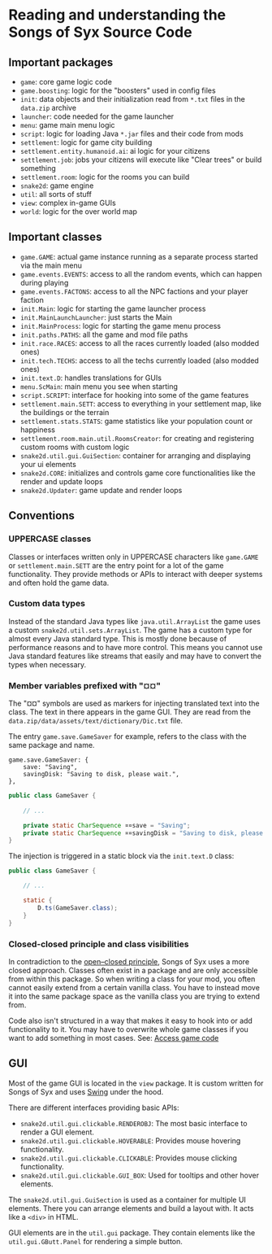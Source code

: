 # Reading and understanding the Songs of Syx Source Code

## Important packages

* `game`: core game logic code
* `game.boosting`: logic for the "boosters" used in config files
* `init`: data objects and their initialization read from `*.txt` files in the `data.zip` archive
* `launcher`: code needed for the game launcher
* `menu`: game main menu logic
* `script`: logic for loading Java `*.jar` files and their code from mods
* `settlement`: logic for game city building
* `settlement.entity.humanoid.ai`: ai logic for your citizens
* `settlement.job`: jobs your citizens will execute like "Clear trees" or build something
* `settlement.room`: logic for the rooms you can build
* `snake2d`: game engine
* `util`: all sorts of stuff
* `view`: complex in-game GUIs
* `world`: logic for the over world map

## Important classes

* `game.GAME`: actual game instance running as a separate process started via the main menu
* `game.events.EVENTS`: access to all the random events, which can happen during playing
* `game.events.FACTONS`: access to all the NPC factions and your player faction
* `init.Main`: logic for starting the game launcher process
* `init.MainLaunchLauncher`: just starts the Main 
* `init.MainProcess`: logic for starting the game menu process
* `init.paths.PATHS`: all the game and mod file paths
* `init.race.RACES`: access to all the races currently loaded (also modded ones)
* `init.tech.TECHS`: access to all the techs currently loaded (also modded ones)
* `init.text.D`: handles translations for GUIs
* `menu.ScMain`: main menu you see when starting
* `script.SCRIPT`: interface for hooking into some of the game features
* `settlement.main.SETT`: access to everything in your settlement map, like the buildings or the terrain
* `settlement.stats.STATS`: game statistics like your population count or happiness
* `settlement.room.main.util.RoomsCreator`: for creating and registering custom rooms with custom logic
* `snake2d.util.gui.GuiSection`: container for arranging and displaying your ui elements
* `snake2d.CORE`: initializes and controls game core functionalities like the render and update loops
* `snake2d.Updater`: game update and render loops

## Conventions

### UPPERCASE classes

Classes or interfaces written only in UPPERCASE characters like `game.GAME` or `settlement.main.SETT` are the entry point for a lot of the game functionality.
They provide methods or APIs to interact with deeper systems and often hold the game data.

### Custom data types

Instead of the standard Java types like `java.util.ArrayList` the game uses a custom `snake2d.util.sets.ArrayList`.
The game has a custom type for almost every Java standard type.
This is mostly done because of performance reasons and to have more control. 
This means you cannot use Java standard features like streams that easily and may have to convert the types when necessary.

### Member variables prefixed with "¤¤"

The "¤¤" symbols are used as markers for injecting translated text into the class.
The text in there appears in the game GUI.
They are read from the `data.zip/data/assets/text/dictionary/Dic.txt` file.

The entry `game.save.GameSaver` for example, refers to the class with the same package and name.

```
game.save.GameSaver: {
	save: "Saving",
	savingDisk: "Saving to disk, please wait.",
},
```

```java
public class GameSaver {
    
    // ...

    private static CharSequence ¤¤save = "Saving";
    private static CharSequence ¤¤savingDisk = "Saving to disk, please wait.";
}
```

The injection is triggered in a static block via the `init.text.D` class: 

```java
public class GameSaver {

    // ...

    static {
        D.ts(GameSaver.class);
    }
}
```

### Closed-closed principle and class visibilities

In contradiction to the [open–closed principle](https://en.wikipedia.org/wiki/Open%E2%80%93closed_principle), Songs of Syx uses a more closed approach.
Classes often exist in a package and are only accessible from within this package. 
So when writing a class for your mod, you often cannot easily extend from a certain vanilla class. 
You have to instead move it into the same package space as the vanilla class you are trying to extend from.

Code also isn't structured in a way that makes it easy to hook into or add functionality to it. 
You may have to overwrite whole game classes if you want to add something in most cases.
See: [Access game code](access_game_code.md)

## GUI

Most of the game GUI is located in the `view` package. 
It is custom written for Songs of Syx and uses [Swing](https://en.wikipedia.org/wiki/Swing_(Java)) under the hood.

There are different interfaces providing basic APIs:

* `snake2d.util.gui.clickable.RENDEROBJ`: The most basic interface to render a GUI element.
* `snake2d.util.gui.clickable.HOVERABLE`: Provides mouse hovering functionality.
* `snake2d.util.gui.clickable.CLICKABLE`: Provides mouse clicking functionality.
* `snake2d.util.gui.clickable.GUI_BOX`: Used for tooltips and other hover elements.

The `snake2d.util.gui.GuiSection` is used as a container for multiple UI elements. 
There you can arrange elements and build a layout with. It acts like a `<div>` in HTML.

GUI elements are in the `util.gui` package. 
They contain elements like the `util.gui.GButt.Panel` for rendering a simple button.



